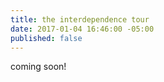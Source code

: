 ```yaml
---
title: the interdependence tour
date: 2017-01-04 16:46:00 -05:00
published: false
---
```


coming soon!